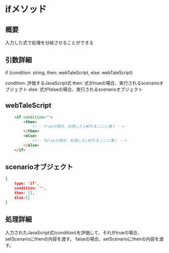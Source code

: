# ifメソッド

## 概要

入力した式で処理を分岐させることができる

## 引数詳細

if (condition: string, then: webTaleScript, else: webTaleScript)

condition: 評価するJavaScript式
then: 式がtrueの場合、実行されるscenarioオブジェクト
else: 式がfalseの場合、実行されるscenarioオブジェクト

## webTaleScript

```html
    <if condition="">
        <then>
            <!-- trueの場合、処理したいWTSをここに書く -->
        </then>
        <else>
            <!-- falseの場合、処理したいWTSをここに書く -->
        </else>
    </if>

```

## scenarioオブジェクト

```json
{
    type: 'if',
    condition: '',
    then: [],
    else:[]
}
```

## 処理詳細

入力されたJavaScript式(condition)を評価して、それがtrueの場合、setScenarioにthenの内容を渡す。
falseの場合、setScenarioにthenの内容を渡す。
